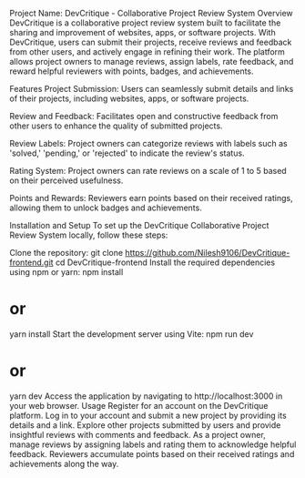 Project Name: DevCritique - Collaborative Project Review System
Overview
DevCritique is a collaborative project review system built to facilitate the sharing and improvement of websites, apps, or software projects. With DevCritique, users can submit their projects, receive reviews and feedback from other users, and actively engage in refining their work. The platform allows project owners to manage reviews, assign labels, rate feedback, and reward helpful reviewers with points, badges, and achievements.

Features
Project Submission: Users can seamlessly submit details and links of their projects, including websites, apps, or software projects.

Review and Feedback: Facilitates open and constructive feedback from other users to enhance the quality of submitted projects.

Review Labels: Project owners can categorize reviews with labels such as 'solved,' 'pending,' or 'rejected' to indicate the review's status.

Rating System: Project owners can rate reviews on a scale of 1 to 5 based on their perceived usefulness.

Points and Rewards: Reviewers earn points based on their received ratings, allowing them to unlock badges and achievements.

Installation and Setup
To set up the DevCritique Collaborative Project Review System locally, follow these steps:

Clone the repository:
git clone https://github.com/Nilesh9106/DevCritique-frontend.git
cd DevCritique-frontend
Install the required dependencies using npm or yarn:
npm install
# or
yarn install
Start the development server using Vite:
npm run dev
# or
yarn dev
Access the application by navigating to http://localhost:3000 in your web browser.
Usage
Register for an account on the DevCritique platform.
Log in to your account and submit a new project by providing its details and a link.
Explore other projects submitted by users and provide insightful reviews with comments and feedback.
As a project owner, manage reviews by assigning labels and rating them to acknowledge helpful feedback.
Reviewers accumulate points based on their received ratings and achievements along the way.
